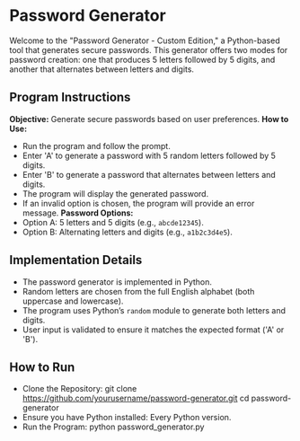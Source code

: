 # Password Generator

Welcome to the "Password Generator - Custom Edition," a Python-based tool that generates secure passwords. This generator offers two modes for password creation: one that produces 5 letters followed by 5 digits, and another that alternates between letters and digits.


## Program Instructions
**Objective:** Generate secure passwords based on user preferences.
**How to Use:**
  - Run the program and follow the prompt.
  - Enter 'A' to generate a password with 5 random letters followed by 5 digits.
  - Enter 'B' to generate a password that alternates between letters and digits.
  - The program will display the generated password.
  - If an invalid option is chosen, the program will provide an error message.
**Password Options:**
  - Option A: 5 letters and 5 digits (e.g., `abcde12345`).
  - Option B: Alternating letters and digits (e.g., `a1b2c3d4e5`).


## Implementation Details
- The password generator is implemented in Python.
- Random letters are chosen from the full English alphabet (both uppercase and lowercase).
- The program uses Python’s `random` module to generate both letters and digits.
- User input is validated to ensure it matches the expected format ('A' or 'B').


## How to Run
- Clone the Repository: git clone https://github.com/yourusername/password-generator.git cd password-generator
- Ensure you have Python installed: Every Python version.
- Run the Program: python password_generator.py
